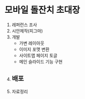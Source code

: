
# 모바일 돌잔치 초대장
1. 레퍼런스 조사
2. 시안제작(피그마)
3. 개발 
    - 가변 레이아웃
    - 이미지 포맷 변환
    - 사이트맵 페이지 토글
    - 메인 슬라이드 기능 구현
4. 배포
   -
6. 자료정리    
